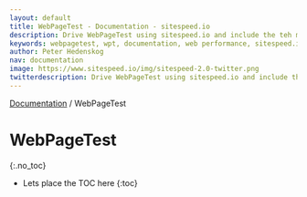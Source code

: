 ```yaml
---
layout: default
title: WebPageTest - Documentation - sitespeed.io
description: Drive WebPageTest using sitespeed.io and include the teh metrics in your sitespeed.io report.
keywords: webpagetest, wpt, documentation, web performance, sitespeed.io
author: Peter Hedenskog
nav: documentation
image: https://www.sitespeed.io/img/sitespeed-2.0-twitter.png
twitterdescription: Drive WebPageTest using sitespeed.io and include the teh metrics in your sitespeed.io report.
---
```

[Documentation](/documentation/sitespeed.io/) / WebPageTest

# WebPageTest
{:.no_toc}

* Lets place the TOC here
{:toc}
